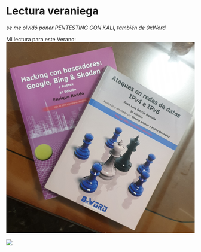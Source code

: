# Lectura veraniega
*se me olvidó poner PENTESTING CON KALI, también de 0xWord*

Mi lectura para este Verano:
![](https://github.com/santirn/LecturaVeraniega/blob/master/1.jpg)

![](https://github.com/santirn/LecturaVeraniega/blob/master/2.jpg)


